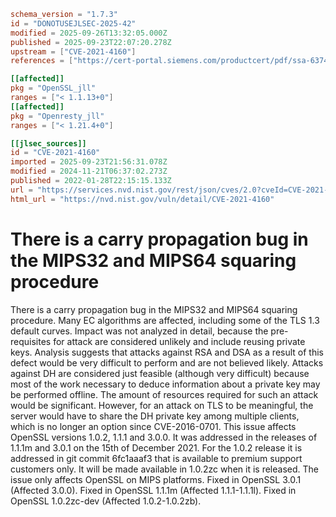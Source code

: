 ```toml
schema_version = "1.7.3"
id = "DONOTUSEJLSEC-2025-42"
modified = 2025-09-26T13:32:05.000Z
published = 2025-09-23T22:07:20.278Z
upstream = ["CVE-2021-4160"]
references = ["https://cert-portal.siemens.com/productcert/pdf/ssa-637483.pdf", "https://git.openssl.org/gitweb/?p=openssl.git%3Ba=commitdiff%3Bh=3bf7b73ea7123045b8f972badc67ed6878e6c37f", "https://git.openssl.org/gitweb/?p=openssl.git%3Ba=commitdiff%3Bh=6fc1aaaf303185aa5e483e06bdfae16daa9193a7", "https://git.openssl.org/gitweb/?p=openssl.git%3Ba=commitdiff%3Bh=e9e726506cd2a3fd9c0f12daf8cc1fe934c7dddb", "https://security.gentoo.org/glsa/202210-02", "https://security.netapp.com/advisory/ntap-20240621-0006/", "https://www.debian.org/security/2022/dsa-5103", "https://www.openssl.org/news/secadv/20220128.txt", "https://www.oracle.com/security-alerts/cpuapr2022.html", "https://www.oracle.com/security-alerts/cpujul2022.html", "https://cert-portal.siemens.com/productcert/pdf/ssa-637483.pdf", "https://git.openssl.org/gitweb/?p=openssl.git%3Ba=commitdiff%3Bh=3bf7b73ea7123045b8f972badc67ed6878e6c37f", "https://git.openssl.org/gitweb/?p=openssl.git%3Ba=commitdiff%3Bh=6fc1aaaf303185aa5e483e06bdfae16daa9193a7", "https://git.openssl.org/gitweb/?p=openssl.git%3Ba=commitdiff%3Bh=e9e726506cd2a3fd9c0f12daf8cc1fe934c7dddb", "https://security.gentoo.org/glsa/202210-02", "https://security.netapp.com/advisory/ntap-20240621-0006/", "https://www.debian.org/security/2022/dsa-5103", "https://www.openssl.org/news/secadv/20220128.txt", "https://www.oracle.com/security-alerts/cpuapr2022.html", "https://www.oracle.com/security-alerts/cpujul2022.html"]

[[affected]]
pkg = "OpenSSL_jll"
ranges = ["< 1.1.13+0"]
[[affected]]
pkg = "Openresty_jll"
ranges = ["< 1.21.4+0"]

[[jlsec_sources]]
id = "CVE-2021-4160"
imported = 2025-09-23T21:56:31.078Z
modified = 2024-11-21T06:37:02.273Z
published = 2022-01-28T22:15:15.133Z
url = "https://services.nvd.nist.gov/rest/json/cves/2.0?cveId=CVE-2021-4160"
html_url = "https://nvd.nist.gov/vuln/detail/CVE-2021-4160"
```

# There is a carry propagation bug in the MIPS32 and MIPS64 squaring procedure

There is a carry propagation bug in the MIPS32 and MIPS64 squaring procedure. Many EC algorithms are affected, including some of the TLS 1.3 default curves. Impact was not analyzed in detail, because the pre-requisites for attack are considered unlikely and include reusing private keys. Analysis suggests that attacks against RSA and DSA as a result of this defect would be very difficult to perform and are not believed likely. Attacks against DH are considered just feasible (although very difficult) because most of the work necessary to deduce information about a private key may be performed offline. The amount of resources required for such an attack would be significant. However, for an attack on TLS to be meaningful, the server would have to share the DH private key among multiple clients, which is no longer an option since CVE-2016-0701. This issue affects OpenSSL versions 1.0.2, 1.1.1 and 3.0.0. It was addressed in the releases of 1.1.1m and 3.0.1 on the 15th of December 2021. For the 1.0.2 release it is addressed in git commit 6fc1aaaf3 that is available to premium support customers only. It will be made available in 1.0.2zc when it is released. The issue only affects OpenSSL on MIPS platforms. Fixed in OpenSSL 3.0.1 (Affected 3.0.0). Fixed in OpenSSL 1.1.1m (Affected 1.1.1-1.1.1l). Fixed in OpenSSL 1.0.2zc-dev (Affected 1.0.2-1.0.2zb).

